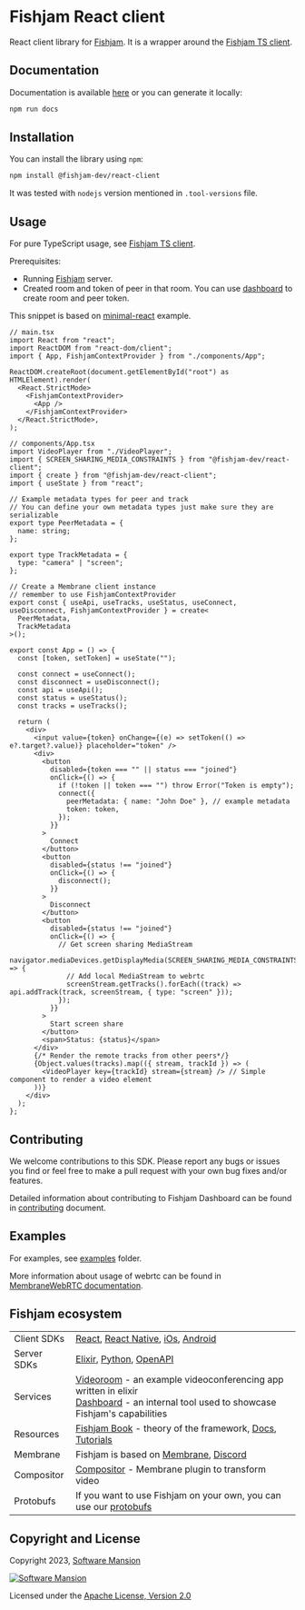 # Fishjam React client

React client library for [Fishjam](https://github.com/fishjam-dev/fishjam).
It is a wrapper around
the [Fishjam TS client](https://github.com/fishjam-dev/ts-client-sdk).

## Documentation

Documentation is available [here](https://fishjam-dev.github.io/react-client-sdk/) or you can generate it locally:

```bash
npm run docs
```

## Installation

You can install the library using `npm`:

```bash
npm install @fishjam-dev/react-client
```

It was tested with `nodejs` version mentioned in `.tool-versions` file.

## Usage

For pure TypeScript usage,
see [Fishjam TS client](https://github.com/fishjam-dev/ts-client-sdk).

Prerequisites:

- Running [Fishjam](https://github.com/fishjam-dev/fishjam) server.
- Created room and token of peer in that room.
  You can use [dashboard](https://github.com/fishjam-dev/fishjam-dashboard) to create room and peer token.

This snippet is based
on [minimal-react](https://github.com/fishjam-dev/react-client-sdk/tree/main/examples/minimal-react) example.

```tsx
// main.tsx
import React from "react";
import ReactDOM from "react-dom/client";
import { App, FishjamContextProvider } from "./components/App";

ReactDOM.createRoot(document.getElementById("root") as HTMLElement).render(
  <React.StrictMode>
    <FishjamContextProvider>
      <App />
    </FishjamContextProvider>
  </React.StrictMode>,
);

// components/App.tsx
import VideoPlayer from "./VideoPlayer";
import { SCREEN_SHARING_MEDIA_CONSTRAINTS } from "@fishjam-dev/react-client";
import { create } from "@fishjam-dev/react-client";
import { useState } from "react";

// Example metadata types for peer and track
// You can define your own metadata types just make sure they are serializable
export type PeerMetadata = {
  name: string;
};

export type TrackMetadata = {
  type: "camera" | "screen";
};

// Create a Membrane client instance
// remember to use FishjamContextProvider
export const { useApi, useTracks, useStatus, useConnect, useDisconnect, FishjamContextProvider } = create<
  PeerMetadata,
  TrackMetadata
>();

export const App = () => {
  const [token, setToken] = useState("");

  const connect = useConnect();
  const disconnect = useDisconnect();
  const api = useApi();
  const status = useStatus();
  const tracks = useTracks();

  return (
    <div>
      <input value={token} onChange={(e) => setToken(() => e?.target?.value)} placeholder="token" />
      <div>
        <button
          disabled={token === "" || status === "joined"}
          onClick={() => {
            if (!token || token === "") throw Error("Token is empty");
            connect({
              peerMetadata: { name: "John Doe" }, // example metadata
              token: token,
            });
          }}
        >
          Connect
        </button>
        <button
          disabled={status !== "joined"}
          onClick={() => {
            disconnect();
          }}
        >
          Disconnect
        </button>
        <button
          disabled={status !== "joined"}
          onClick={() => {
            // Get screen sharing MediaStream
            navigator.mediaDevices.getDisplayMedia(SCREEN_SHARING_MEDIA_CONSTRAINTS).then((screenStream) => {
              // Add local MediaStream to webrtc
              screenStream.getTracks().forEach((track) => api.addTrack(track, screenStream, { type: "screen" }));
            });
          }}
        >
          Start screen share
        </button>
        <span>Status: {status}</span>
      </div>
      {/* Render the remote tracks from other peers*/}
      {Object.values(tracks).map(({ stream, trackId }) => (
        <VideoPlayer key={trackId} stream={stream} /> // Simple component to render a video element
      ))}
    </div>
  );
};
```

## Contributing

We welcome contributions to this SDK. Please report any bugs or issues you find or feel free to make a pull request with your own bug fixes and/or features.

Detailed information about contributing to Fishjam Dashboard can be found in [contributing](./CONTRIBUTING.md) document.

## Examples

For examples, see [examples](https://github.com/fishjam-dev/react-client-sdk/tree/main/examples) folder.

More information about usage of webrtc can be found
in [MembraneWebRTC documentation](https://fishjam-dev.github.io/membrane-webrtc-js/).

## Fishjam ecosystem

|             |                                                                                                                                                                                                                                                      |
| ----------- | ---------------------------------------------------------------------------------------------------------------------------------------------------------------------------------------------------------------------------------------------------- |
| Client SDKs | [React](https://github.com/fishjam-dev/react-client-sdk), [React Native](https://github.com/fishjam-dev/react-native-client-sdk), [iOs](https://github.com/fishjam-dev/ios-client-sdk), [Android](https://github.com/fishjam-dev/android-client-sdk) |
| Server SDKs | [Elixir](https://github.com/fishjam-dev/elixir_server_sdk), [Python](https://github.com/fishjam-dev/python-server-sdk), [OpenAPI](https://fishjam-dev.github.io/fishjam-docs/api_reference/rest_api)                                                 |
| Services    | [Videoroom](https://github.com/fishjam-dev/fishjam-videoroom) - an example videoconferencing app written in elixir <br/> [Dashboard](https://github.com/fishjam-dev/fishjam-dashboard) - an internal tool used to showcase Fishjam's capabilities    |
| Resources   | [Fishjam Book](https://fishjam-dev.github.io/book/) - theory of the framework, [Docs](https://fishjam-dev.github.io/fishjam-docs/), [Tutorials](https://github.com/fishjam-dev/fishjam-clients-tutorials)                                            |
| Membrane    | Fishjam is based on [Membrane](https://membrane.stream/), [Discord](https://discord.gg/nwnfVSY)                                                                                                                                                      |
| Compositor  | [Compositor](https://github.com/membraneframework/membrane_video_compositor_plugin) - Membrane plugin to transform video                                                                                                                             |
| Protobufs   | If you want to use Fishjam on your own, you can use our [protobufs](https://github.com/fishjam-dev/protos)                                                                                                                                           |

## Copyright and License

Copyright 2023, [Software Mansion](https://swmansion.com/?utm_source=git&utm_medium=readme&utm_campaign=fishjam)

[![Software Mansion](https://logo.swmansion.com/logo?color=white&variant=desktop&width=200&tag=membrane-github)](https://swmansion.com/?utm_source=git&utm_medium=readme&utm_campaign=fishjam)

Licensed under the [Apache License, Version 2.0](LICENSE)
